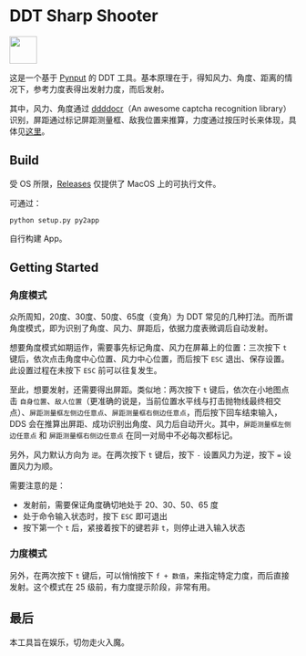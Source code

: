 # DDT Sharp Shooter

<img src="assets/logo.ico" width="48"/>

这是一个基于 [Pynput](https://github.com/moses-palmer/pynput) 的 DDT 工具。基本原理在于，得知风力、角度、距离的情况下，参考力度表得出发射力度，而后发射。

其中，风力、角度通过 [ddddocr](https://github.com/sml2h3/ddddocr)（An awesome captcha recognition library）识别，屏距通过标记屏距测量框、敌我位置来推算，力度通过按压时长来体现，具体见[这里](https://github.com/boring-plans/ddt-sharp-shooter/tree/master)。

## Build

受 OS 所限，[Releases](https://github.com/boring-plans/ddt-sharp-shooter/releases) 仅提供了 MacOS 上的可执行文件。

可通过：

```shell
python setup.py py2app
```

自行构建 App。

## Getting Started

### 角度模式

众所周知，20度、30度、50度、65度（变角）为 DDT 常见的几种打法。而所谓角度模式，即为识别了角度、风力、屏距后，依据力度表微调后自动发射。

想要角度模式如期运作，需要事先标记角度、风力在屏幕上的位置：三次按下 `t` 键后，依次点击角度中心位置、风力中心位置，而后按下 `ESC` 退出、保存设置。此设置过程在未按下 `ESC` 前可以往复发生。

至此，想要发射，还需要得出屏距。类似地：两次按下 `t` 键后，依次在小地图点击 `自身位置`、`敌人位置`（更准确的说是，当前位置水平线与打击抛物线最终相交点）、`屏距测量框左侧边任意点`、`屏距测量框右侧边任意点`，而后按下回车结束输入，DDS 会在推算出屏距、成功识别出角度、风力后自动开火。其中，`屏距测量框左侧边任意点` 和 `屏距测量框右侧边任意点` 在同一对局中不必每次都标记。

另外，风力默认方向为 `逆`。在两次按下 `t` 键后，按下 `-` 设置风力为逆，按下 `=` 设置风力为顺。

需要注意的是：

- 发射前，需要保证角度确切地处于 20、30、50、65 度
- 处于命令输入状态时，按下 `ESC` 即可退出
- 按下第一个 `t` 后，紧接着按下的键若非 `t`，则停止进入输入状态

### 力度模式

另外，在两次按下 `t` 键后，可以悄悄按下 `f + 数值`，来指定特定力度，而后直接发射。这个模式在 25 级前，有力度提示阶段，非常有用。

## 最后

本工具旨在娱乐，切勿走火入魔。
